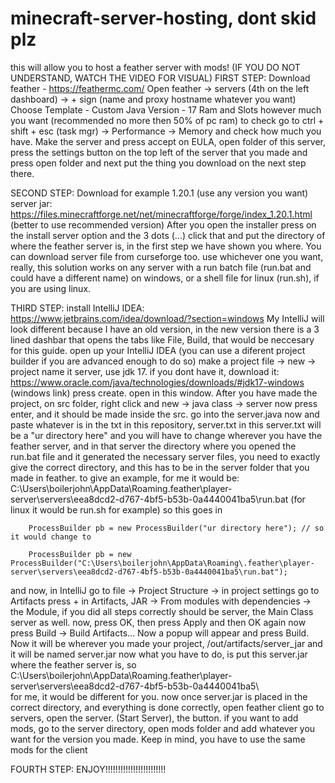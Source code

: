 # minecraft-server-hosting, dont skid plz
this will allow you to host a feather server with mods! (IF YOU DO NOT UNDERSTAND, WATCH THE VIDEO FOR VISUAL)
FIRST STEP:
Download feather - https://feathermc.com/
Open feather -> servers (4th on the left dashboard) -> + sign (name and proxy hostname whatever you want) Choose Template - Custom
Java Version - 17
Ram and Slots however much you want (recommended no more then 50% of pc ram) to check go to ctrl + shift + esc (task mgr) -> Performance -> Memory and check how much you have.
Make the server and press accept on EULA,
open folder of this server, press the settings button on the top left of the server that you made and press open folder and next put the thing you download on the next step there.

SECOND STEP:
Download for example 1.20.1 (use any version you want) server jar: https://files.minecraftforge.net/net/minecraftforge/forge/index_1.20.1.html (better to use recommended version)
After you open the installer press on the install server option and the 3 dots (...) click that and put the directory of where the feather server is, in the first step we have shown you where.
You can download server file from curseforge too.
use whichever one you want, really, this solution works on any server with a run batch file (run.bat and could have a different name) on windows, or a shell file for linux (run.sh), if you are using linux.

THIRD STEP:
install IntelliJ IDEA: https://www.jetbrains.com/idea/download/?section=windows
My IntelliJ will look different because I have an old version, in the new version there is a 3 lined dashbar that opens the tabs like File, Build, that would be neccesary for this guide.
open up your IntelliJ IDEA (you can use a diferent project builder if you are advanced enough to do so)
make a project file -> new -> project
name it server, use jdk 17. if you dont have it, download it: https://www.oracle.com/java/technologies/downloads/#jdk17-windows (windows link)
press create. open in this window.
After you have made the project, on src folder, right click and new -> java class -> server
now press enter, and it should be made inside the src. go into the server.java now 
and paste whatever is in the txt in this repository, server.txt
in this server.txt will be a "ur directory here" and you will have to change wherever you have the feather server, and in that server the directory where you opened the run.bat file and it generated the necessary server files, you need to exactly
give the correct directory, and this has to be in the server folder that you made in feather.
to give an example, for me it would be:
C:\Users\boilerjohn\AppData\Roaming\.feather\player-server\servers\eea8dcd2-d767-4bf5-b53b-0a4440041ba5\run.bat (for linux it would be run.sh for example)
so this goes in 

        ProcessBuilder pb = new ProcessBuilder("ur directory here"); // so it would change to 
        
        ProcessBuilder pb = new ProcessBuilder("C:\Users\boilerjohn\AppData\Roaming\.feather\player-server\servers\eea8dcd2-d767-4bf5-b53b-0a4440041ba5\run.bat");


and now, in IntelliJ go to file -> Project Structure -> in project settings go to Artifacts press + in Artifacts, JAR -> From modules with dependencies -> the Module, if you did all steps correctly should be server, the Main Class server as well. now, press OK, then press Apply and then OK again now press Build -> Build Artifacts... Now a popup will appear and press Build. Now it will be wherever you made your project, /out/artifacts/server_jar and it will be named server.jar
now what you have to do, is put this server.jar where the feather server is, so 
C:\Users\boilerjohn\AppData\Roaming\.feather\player-server\servers\eea8dcd2-d767-4bf5-b53b-0a4440041ba5\    
for me, it would be different for you.
now once server.jar is placed in the correct directory, and everything is done correctly, open feather client go to servers, open the server. (Start Server), the button.
if you want to  add mods, go to the server directory, open mods folder and add whatever you want for the version you made.
Keep in mind, you have to use the same mods for the client 

FOURTH STEP:
ENJOY!!!!!!!!!!!!!!!!!!!!!!!!




